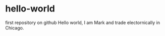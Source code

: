# hello-world
first repository on github
Hello world, I am Mark and trade electornically in Chicago.
